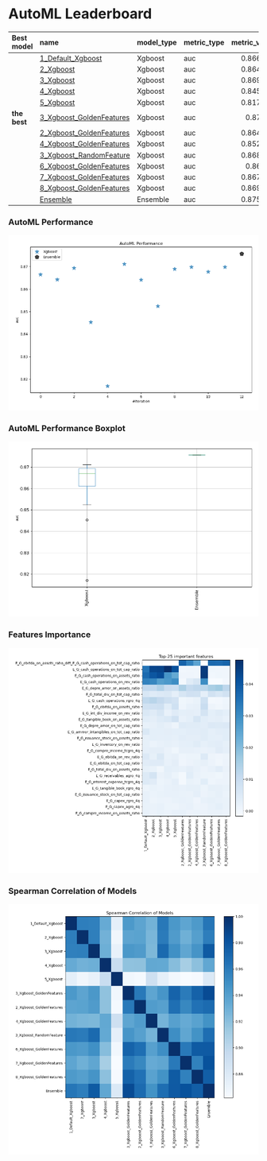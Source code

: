 # AutoML Leaderboard

| Best model   | name                                                           | model_type   | metric_type   |   metric_value |   train_time |   single_prediction_time |
|:-------------|:---------------------------------------------------------------|:-------------|:--------------|---------------:|-------------:|-------------------------:|
|              | [1_Default_Xgboost](1_Default_Xgboost/README.md)               | Xgboost      | auc           |       0.866435 |       387.53 |                   0.1597 |
|              | [2_Xgboost](2_Xgboost/README.md)                               | Xgboost      | auc           |       0.864197 |        90.83 |                   0.1763 |
|              | [3_Xgboost](3_Xgboost/README.md)                               | Xgboost      | auc           |       0.869314 |       128.86 |                   0.1851 |
|              | [4_Xgboost](4_Xgboost/README.md)                               | Xgboost      | auc           |       0.845368 |        80.88 |                   0.1798 |
|              | [5_Xgboost](5_Xgboost/README.md)                               | Xgboost      | auc           |       0.817034 |        90    |                   0.0963 |
| **the best** | [3_Xgboost_GoldenFeatures](3_Xgboost_GoldenFeatures/README.md) | Xgboost      | auc           |       0.87116  |      1339.37 |                   0.1558 |
|              | [2_Xgboost_GoldenFeatures](2_Xgboost_GoldenFeatures/README.md) | Xgboost      | auc           |       0.864073 |       123.87 |                   0.1586 |
|              | [4_Xgboost_GoldenFeatures](4_Xgboost_GoldenFeatures/README.md) | Xgboost      | auc           |       0.852487 |       115.89 |                   0.1535 |
|              | [3_Xgboost_RandomFeature](3_Xgboost_RandomFeature/README.md)   | Xgboost      | auc           |       0.868933 |       597.92 |                   0.0939 |
|              | [6_Xgboost_GoldenFeatures](6_Xgboost_GoldenFeatures/README.md) | Xgboost      | auc           |       0.86975  |       166.08 |                   0.1573 |
|              | [7_Xgboost_GoldenFeatures](7_Xgboost_GoldenFeatures/README.md) | Xgboost      | auc           |       0.867736 |       114.81 |                   0.1542 |
|              | [8_Xgboost_GoldenFeatures](8_Xgboost_GoldenFeatures/README.md) | Xgboost      | auc           |       0.869744 |       312.71 |                   0.3243 |
|              | [Ensemble](Ensemble/README.md)                                 | Ensemble     | auc           |       0.875746 |         2.32 |                   1.0377 |

### AutoML Performance
![AutoML Performance](ldb_performance.png)

### AutoML Performance Boxplot
![AutoML Performance Boxplot](ldb_performance_boxplot.png)

### Features Importance
![features importance across models](features_heatmap.png)



### Spearman Correlation of Models
![models spearman correlation](correlation_heatmap.png)

